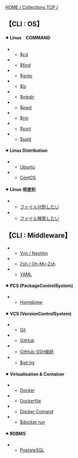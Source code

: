 [HOME / Collections TOP / ](https://gitpress.io/@shi6ma/collections)

## 【CLI : OS】　
#### ⚫︎ Linux　COMMAND
- - [$cd](linux_)
- - [$find](linux_)
- - [$grep](linux_)
- - [$ls](linux_) 
- - [$mkdir](linux_)
- - [$pwd](linux_)
- - [$rm](linux_)
- - [$sort](linux_sort)
- - [$split](linux_split)

#### ⚫︎ Linux Distribution
- - [Ubuntu](os_ubuntu)
- - [CentOS](os_centos)

#### ⚫︎ Linux 用途別
- - [ファイル分割したい](want_)
- - [ファイル検索したい](want_)



## 【CLI : Middleware】
- - [Vim / NeoVim](mw_vim)
- - [Zsh / Oh-My-Zsh](mw_zsh)
- - [YAML](mw_yaml.md)

#### ⚫︎ PCS (PackageControlSystem)
- - [Homebrew](pcs_brew.md)

#### ⚫︎ VCS (VersionControlSystem)
- - [Git](mw_git.md)
- - [GitHub](vcs_github.md)
- - [GitHub-SSH接続](vcs_git_ssh.md)
- - [$git tig](git_tig.md)

#### ⚫︎ Virtualisation & Container
- - [Docker](middleware_docker.md)
- - [Dockerfile](middleware_docker_filebuild.md)
- - [Docker Comand](middleware_docker_comand.md)
- - [$docker run](docker_run.md)

#### ⚫︎ RDBMS
- - [PostgreSQL](middleware_postgersql.md)
